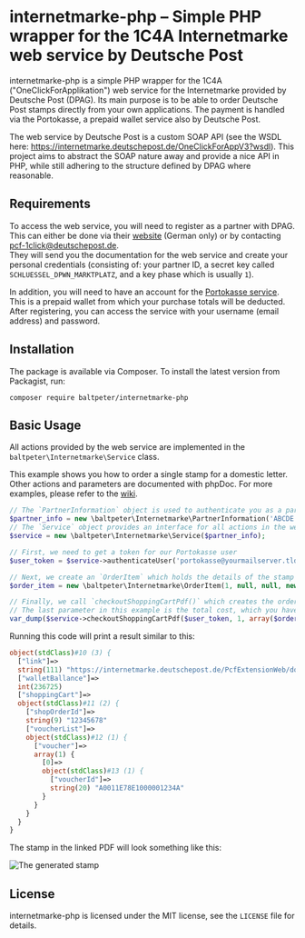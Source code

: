 # internetmarke-php – Simple PHP wrapper for the 1C4A Internetmarke web service by Deutsche Post

internetmarke-php is a simple PHP wrapper for the 1C4A ("OneClickForApplikation") web service for the Internetmarke provided by Deutsche Post (DPAG).
Its main purpose is to be able to order Deutsche Post stamps directly from your own applications. The payment is handled via the Portokasse, a prepaid wallet service also by Deutsche Post.

The web service by Deutsche Post is a custom SOAP API (see the WSDL here: https://internetmarke.deutschepost.de/OneClickForAppV3?wsdl). This project aims to abstract the SOAP nature away and provide a nice API in PHP, while still adhering to the structure defined by DPAG where reasonable.

## Requirements

To access the web service, you will need to register as a partner with DPAG. This can either be done via their [website](https://www.deutschepost.de/de/i/internetmarke-porto-drucken/partner-werden.html) (German only) or by contacting pcf-1click@deutschepost.de.  
They will send you the documentation for the web service and create your personal credentials (consisting of: your partner ID, a secret key called `SCHLUESSEL_DPWN_MARKTPLATZ`, and a key phase which is usually `1`).

In addition, you will need to have an account for the [Portokasse service](https://portokasse.deutschepost.de/portokasse/#/). This is a prepaid wallet from which your purchase totals will be deducted.  
After registering, you can access the service with your username (email address) and password.

## Installation

The package is available via Composer. To install the latest version from Packagist, run:

```
composer require baltpeter/internetmarke-php
```

## Basic Usage

All actions provided by the web service are implemented in the `baltpeter\Internetmarke\Service` class.

This example shows you how to order a single stamp for a domestic letter. Other actions and parameters are documented with phpDoc. For more examples, please refer to the [wiki](https://github.com/baltpeter/internetmarke-php/wiki/Examples).

```php
// The `PartnerInformation` object is used to authenticate you as a partner with DPAG.
$partner_info = new \baltpeter\Internetmarke\PartnerInformation('ABCDE', 1, 'yoursecretkey');
// The `Service` object provides an interface for all actions in the web service
$service = new \baltpeter\Internetmarke\Service($partner_info);

// First, we need to get a token for our Portokasse user
$user_token = $service->authenticateUser('portokasse@yourmailserver.tld', 'yourpassword')->getUserToken();

// Next, we create an `OrderItem` which holds the details of the stamp we want to purchase
$order_item = new \baltpeter\Internetmarke\OrderItem(1, null, null, new \baltpeter\Internetmarke\Position(1, 1, 1), 'FrankingZone');

// Finally, we call `checkoutShoppingCartPdf()` which creates the order and actually deducts the money from your Portokasse
// The last parameter in this example is the total cost, which you have to calculate manually. This value *has* to be correct, it is checked on the server side.
var_dump($service->checkoutShoppingCartPdf($user_token, 1, array($order_item), 70));
```

Running this code will print a result similar to this:

```php
object(stdClass)#10 (3) {
  ["link"]=>
  string(111) "https://internetmarke.deutschepost.de/PcfExtensionWeb/document?keyphase=0&data=abcdefghijklmopqrstuvwxyz"
  ["walletBallance"]=>
  int(236725)
  ["shoppingCart"]=>
  object(stdClass)#11 (2) {
    ["shopOrderId"]=>
    string(9) "12345678"
    ["voucherList"]=>
    object(stdClass)#12 (1) {
      ["voucher"]=>
      array(1) {
        [0]=>
        object(stdClass)#13 (1) {
          ["voucherId"]=>
          string(20) "A0011E78E1000001234A"
        }
      }
    }
  }
}
```

The stamp in the linked PDF will look something like this:

![The generated stamp](https://i.imgur.com/ZLMogzA.png)

## License

internetmarke-php is licensed under the MIT license, see the `LICENSE` file for details.
